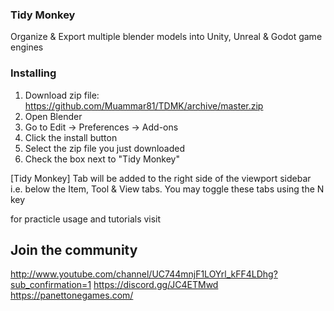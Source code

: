 ### Tidy Monkey ###
Organize & Export multiple blender models into Unity, Unreal & Godot game engines

### Installing ###
1. Download zip file: https://github.com/Muammar81/TDMK/archive/master.zip
2. Open Blender
3. Go to Edit -> Preferences -> Add-ons
4. Click the install button
5. Select the zip file you just downloaded
6. Check the box next to "Tidy Monkey"

[Tidy Monkey] Tab will be added to the right side of the viewport sidebar i.e. below the Item, Tool & View tabs. You may toggle these tabs using the N key

for practicle usage and tutorials visit 

## Join the community ##
http://www.youtube.com/channel/UC744mnjF1LOYrl_kFF4LDhg?sub_confirmation=1
https://discord.gg/JC4ETMwd
https://panettonegames.com/


